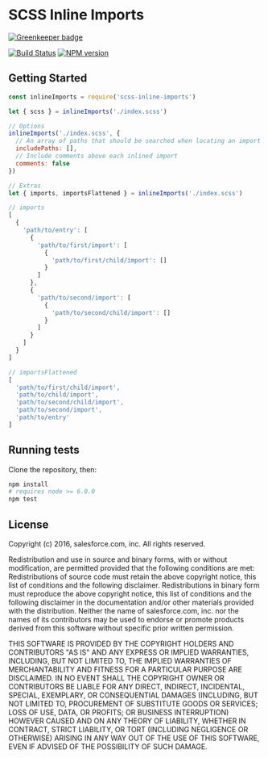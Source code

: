 # SCSS Inline Imports

[![Greenkeeper badge](https://badges.greenkeeper.io/salesforce-ux/scss-inline-imports.svg)](https://greenkeeper.io/)

[![Build Status][travis-image]][travis-url]
[![NPM version][npm-image]][npm-url]

## Getting Started

```javascript
const inlineImports = require('scss-inline-imports')

let { scss } = inlineImports('./index.scss')

// Options
inlineImports('./index.scss', {
  // An array of paths that should be searched when locating an import
  includePaths: [],
  // Include comments above each inlined import
  comments: false
})

// Extras
let { imports, importsFlattened } = inlineImports('./index.scss')

// imports
[
  {
    'path/to/entry': [
      {
        'path/to/first/import': [
          {
            'path/to/first/child/import': []
          }
        ]
      },
      {
        'path/to/second/import': [
          {
            'path/to/second/child/import': []
          }
        ]
      }
    ]
  }
]

// importsFlattened
[
  'path/to/first/child/import',
  'path/to/child/import',
  'path/to/second/child/import',
  'path/to/second/import',
  'path/to/entry'
]

```

## Running tests

Clone the repository, then:

```bash
npm install
# requires node >= 6.0.0
npm test
```

## License

Copyright (c) 2016, salesforce.com, inc. All rights reserved.

Redistribution and use in source and binary forms, with or without modification, are permitted provided that the following conditions are met:
Redistributions of source code must retain the above copyright notice, this list of conditions and the following disclaimer.
Redistributions in binary form must reproduce the above copyright notice, this list of conditions and the following disclaimer in the documentation and/or other materials provided with the distribution.
Neither the name of salesforce.com, inc. nor the names of its contributors may be used to endorse or promote products derived from this software without specific prior written permission.

THIS SOFTWARE IS PROVIDED BY THE COPYRIGHT HOLDERS AND CONTRIBUTORS "AS IS" AND ANY EXPRESS OR IMPLIED WARRANTIES, INCLUDING, BUT NOT LIMITED TO, THE IMPLIED WARRANTIES OF MERCHANTABILITY AND FITNESS FOR A PARTICULAR PURPOSE ARE DISCLAIMED. IN NO EVENT SHALL THE COPYRIGHT OWNER OR CONTRIBUTORS BE LIABLE FOR ANY DIRECT, INDIRECT, INCIDENTAL, SPECIAL, EXEMPLARY, OR CONSEQUENTIAL DAMAGES (INCLUDING, BUT NOT LIMITED TO, PROCUREMENT OF SUBSTITUTE GOODS OR SERVICES; LOSS OF USE, DATA, OR PROFITS; OR BUSINESS INTERRUPTION) HOWEVER CAUSED AND ON ANY THEORY OF LIABILITY, WHETHER IN CONTRACT, STRICT LIABILITY, OR TORT (INCLUDING NEGLIGENCE OR OTHERWISE) ARISING IN ANY WAY OUT OF THE USE OF THIS SOFTWARE, EVEN IF ADVISED OF THE POSSIBILITY OF SUCH DAMAGE.

[npm-url]: https://npmjs.org/package/scss-inline-imports
[npm-image]: http://img.shields.io/npm/v/scss-inline-imports.svg

[travis-url]: https://travis-ci.org/salesforce-ux/scss-inline-imports
[travis-image]: https://travis-ci.org/salesforce-ux/scss-inline-imports.svg?branch=master
